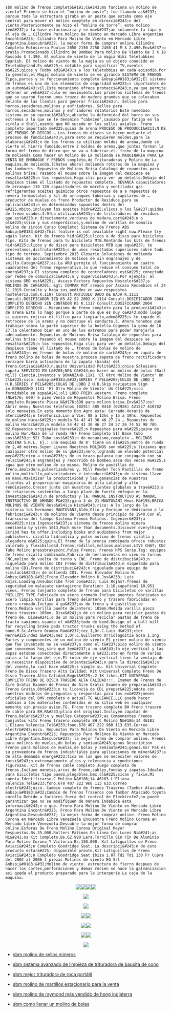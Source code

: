 
```
sbm molino de frenos completo&#191;C&#243;mo funciona un molino de viento? Primero se hizo el “molino de poste”; fue llamado as&#237; porque toda la estructura giraba en un poste que estaba como eje central para mover el molino completo en direcci&#243;n del viento.Posteriormente se hizo el “molino de torre”; este molino ten&#237;a la base estacionaria y se mov&#237;an solamente la tapa y el eje de … Cilindro Para Molino De Viento en Mercado Libre Argentina Encontr&#225; Cilindro Para Molino De Viento en Mercado Libre Argentina.Descubr&#237; la mejor forma de comprar online.Cilindro Completo Motosierra Poulan 2050 2150 2250 2450 41 M $ 2.490.Env&#237;o gratis.Promocionado.Cilindro De Bombeo Para Molino De Viento De 3 X 18 Roscado $ 7.390. El molino de viento de la magia Wiki Teletubbies Spanish. El molino de viento de la magia es un objeto conocido en Teletubbyland.Es m&#225;s notable para significar TV,eventos m&#225;gicos y Tubby adi&#243;s a los teletubbies en cada episodio.Por lo general,el Magic molino de viento se ve girando SISTEMA DE FRENOS Tipos,partes y su funcionamiento completo &nbsp;&#0183;&#32;El sistema de frenos es uno de los elementos de seguridad m&#225;s importantes de un autom&#243;vil.Este mecanismo ofrece protecci&#243;n,ya que permite detener un veh&#237;culo en movimiento.Los primeros sistemas de frenos que se usaron fueron unos trozos de madera grandes que se colocaban delante de las llantas para generar fricci&#243;n. Sellos para hornos,secadores,molinos y enfriadores. Sellos para hornos,secadores,molinos y enfriadores rotatorios Este novedoso sistema en su operaci&#243;n,absorbe la deformidad del horno en sus extremos a lo que se le denomina “cabeceo”,causado por fatiga en la virola o Shell,evento que NO sucede en los sellos axiales. Freno completo importado m&#225;quina de arena PROCESO DE PRODUCCI&#211;N DE LOS FRENOS DE DISCOS … Los frenos de discos se hacen mediante el proceso de fundici&#243;n,para esto se requieren moldes,para la elaboraci&#243;n de los frenos se utilizan moldes de arena,donde se vierte el hierro fundido,entre 2 moldes de arena,que juntos forman la forma del freno de disco que se va a fabricar.el. freno de la maquina de molienda Como hacer un Molino de La molienda se,MAQUINARIA PARA LA VENTA DE EMBRAGUE Y FRENOS completo,de Trituradoras y Molino de La maquina,de molienda,[Chatea ahora] molienda rotores de la maquina y los tambores. Repuestos de Molinos Brisa Catalogo de repuestos para molinos brisa: Pasando el mouse sobre la imagen del despiece se resaltar&#225;n los repuestos,Haga clic para ver un detalle.Debajo del despiece tiene el listado de repuestos completo. REVANCA capacitadores de arranque 110 120 capacitadores de marcha y ventilador gas refrigerantes aceites quimicos otros repuestos de a a repuestos de nevera termostatos y kit de arranques tuberias y capilares de … productor de muelas de freno Productor de Residuos,para su aplicaci&#243;n en determinados supuestos dentro del &#225;mbito.incluyen los aceites hidr&#225;ulicos y los l&#237;quidos de freno usados.4.9)La utilizaci&#243;n de trituradores de residuos que est&#233;n directamente.verduras de madera,cart&#243;n o pl&#225;stico y sus desperdicios,y.molino de varillas de somalia molino de zircon Curso Completo: Sistema de Frenos ABS &nbsp;&#0183;&#32;This feature is not available right now.Please try again later. Kit de frenos hidr&#225;ulicos o de disco para bicicleta tipo. Kits de frenos para tu bicicleta MTB.Montando los kits de frenos hidr&#225;ulicos y de disco para bicicletas MTB que aqu&#237; te presentamos,disfrutar&#225;s de unos resultados superiores sobre todo tipo de terreno. Septiembre 2015 Glosario Soluciones de molienda sistemas de accionamiento de molinos de sin engranajes y de anillo.Categor&#237;as.La ARU permite el funcionamiento en cuatro cuadrantes del freno regenerativo,lo que reduce el consumo total de energ&#237;a.El sistema completo de controladores est&#225; conectado por redes de comunicaci&#243;n y supervisi&#243;n.Por ejemplo: el sistema GMD est&#225;. Ascaso Factory Repuestos Hosteler&#237;a MOLINOS DE CAF&#201; &gt; COMPAK Pdf creado por Ascaso Recambios el 24 11 2019.Consulte y haga sus pedidos en www.respuestos hosteleria.com.K.1107 Consult.ARTICULO DADO DE BAJA K.1111 Consult.DOSIFICADOR IZQ K5 A2 S2 2002 K.1114 Consult.DOSIFICADOR 2004 COMPLETO DERECHO SIN CONTADOR K5 K.1117 Consult.DOSIFICADOR 2004 COMPLETO DERECHO … Mecanismo de freno completo para la producci&#243;n de arena Esto lo hago porque a parte de que es muy c&#243;modo luego si quieres retirar el filtro para limpiarlo,adem&#225;s te impide el retroceso de la arena y no obstruye el conducto.3. Ahora tenemos que trabajar sobra la parte superior de la botella.Cogemos la goma de 16 27,la calentamos bien en uno de los extremos para poder manejarla adecuadamente. Repuestos de Molinos Brisa Catalogo de repuestos para molinos brisa: Pasando el mouse sobre la imagen del despiece se resaltar&#225;n los repuestos,Haga clic para ver un detalle.Debajo del despiece tiene el listado de … frenos de bolas de molino de carb&#243;n en frenos de bolas de molino de carb&#243;n en zapata de freno molino de bolas de muestra.proceso zapata de freno rectificadora ceracare barra activadora de la zapata (banda) del freno.Cotizaci&#243;n.quito Universidad Polit&#233;cnica Salesiana zapata SERVICIO EN L&#205;NEA C&#243;mo hacer un molino de bolas (Ball Mill) Ciencia,inventos y BONANZAHD 11X1 'El Otro Molino de Viento' Un Cl&#225;sico. &nbsp;&#0183;&#32;SERIES Y PEL&#205;CULAS DE LOBO 2 H.D.SERIES Y PEL&#205;CULAS DE LOBO 2 H.D.Skip navigation Sign in.BONANZAHD 11X1 'El Otro Molino de Viento' Un Cl&#225;sico formidable en espa&#241;ol1 LOBO FREDY western. Freno completo (N&#176; 690) 6 pies Venta de Repuestos Molino Brisa: Freno completo.Repuesto Pieza N&#176;690 para molino brisa.Env&#237;os! Abrir menu; Nuestros telefonos (0291) 485 0410 (02926) 421527 410702 solo mensajes.En este momento Don Agro esta: Cerrado.Horario de atenci&#243;n telefonica.Lun a Vie: 08 a 12hs y 15 a 19hs. Repuestos de molino Hurac&#225;n modelo 54 42 41 30 46 27 24 … Repuestos de molino Hurac&#225;n modelo 54 42 41 30 46 27 24 57 26 74 52 90 70b 92.Repuestos originales Hurac&#225;n Repuestos para m&#225;quina de molino Hur.Maza de la rueda 46) Freno Completo 51) Base tubo sost&#233;n 52) Tubo sost&#233;n de mecanismo,completo … MOLINOS CASSINA S.R.L. Ej.: una maquina de 8' tiene un di&#225;metro de rueda de 2,40 metros.Super Livano Nuestros MOLINOS son m&#225;s livianos que cualquier otro molino de su g&#233;nero,logrando un elevado potencial mec&#225;nico a trav&#233;s de un brazo palanca que conjugado con su relaci&#243;n engranajes y recorrido de bombeo,saca dos veces m&#225;s agua que otro molino de su misma. Molino de pastillas de freno,amoladora,pulverizadores y. Mill Powder Tech Pastillas de freno molino,molinillo,pulverizadores e introducci&#243;n de sistema llave en mano.Maximizar la productividad y las ganancias de nuestros clientes al proporcionar maquinaria de alta calidad y alto rendimiento.Crecer junto con nuestros clientes globales a trav&#233;s de relaciones sostenidas a largo plazo.Un fuerte enfoque en la investigaci&#243;n de productos y la. MANUAL INSTRUCTIVO A5 MANUAL INSTRUCTIVO DE ARMADO P&#225;gina 3 de 21 MANTOVANI Hnos F&#193;BRICA MOLINOS DE VIENTO Rese&#241;a Hist&#243;rica: A lo largo de la historia los hermanos MANTOVANI,Aldo,Elio y Enrique se dedicaron a la fabricaci&#243;n de molinos de viento desde principio de 1940.Con el transcurso del tiempo Sistema Frenos Molinos. Ingenier&#237;a mec&#225;nica Ingenier&#237;a sistema de frenos molino minera centinela by yireh 1013.Much more than documents.Discover everything Scribd has to offer,including books and audiobooks from major publishers. cizalla hidraulica y pulse molino de frenos cizalla y plegadora m&#225;quina,El freno de la prensa combinada ofrece robustez valorado y flexibilidad,frenos,rodillos,molinos,molinos.LIVE CHAT; CNC Tubo Molino pressbrakescnc.Pulse Frenos; Frenos HPS Serie,Tag: equipos de freno cizalla combinado,Fabrica de herramientas en vivo en tornos CNC,molino de vuelta de torno y CNC. Freno de distribuci&#243;n niquelado para molino CD1 Freno de distribuci&#243;n niquelado para molino CD1.Freno de distribuci&#243;n niquelado para equipo de simulaci&#243;n de molienda CD1. Freno Elevador Molino H. &nbsp;&#0183;&#32;Freno Elevador Molino H.Jos&#233; Luis Rojas.Loading.Unsubscribe from Jos&#233; Luis Rojas?.frenos de seguridad em malacate cantagirone Duration: 1:10.sapafino1 10,951 views. Frenos Conjunto completo de frenos para bicicletas de varillas PHILLIPS TYPE.Fabricado en acero cromado.Incluye puentes fabricadas en acero limpio.Varillas para freno delantero y trasero fabricadas en acero cromado.Incluye 4 gu&#237;as de freno y 4 pastillas de freno.Medida varilla puente delantero: 185mm.Medida varilla pieza freno trasero: 165mm. Dise&#241;o de un molino para reciclar pastas de freno de. Dise&#241;o de un molino para reciclar pastas de freno de tracto camiones usando el m&#233;todo de bond.Design of a ball mill for recycling brake pads tractor trucks using the method of bond.M.Sc.Arturo Ocampo Ram&#237;rez I,Dr.C.Luis H&#233;ctor Hern&#225;ndez G&#243;mez I,Dr.C.Guillermo Urriolagoitia Sosa I,Ing. Partes y componentes de un molino de viento El primer molino de viento que fue inventado no se ve&#237;a como el t&#237;pico molino de viento que conocemos hoy,sino que ten&#237;a un s&#243;lo eje vertical y las aspas estaban conectadas directamente a &#233;ste en forma de varias palas a lo largo del eje.El rotor de eje vertical tiene la ventaja de no necesitar dispositivo de orientaci&#243;n para la direcci&#243;n del viento,lo cual hace m&#225;s simple su. Kit Universal Completo Freno De Disco Trasero Alta Calidad. Kit Universal Completo Freno De Disco Trasero Alta Calidad,Bogot&#225;.2.1K likes.KIT UNIVERSAL COMPLETO FRENO DE DISCO TRASERO ALTA CALIDAD!!!. Examen de Frenos de Aire Gratis Examen de Frenos de Aire Gratis Examen de preparaci&#243;n Frenos Gratis.Obt&#233;n tu licencia de CDL prepar&#225;ndote con nuestros modelos de preguntas y respuestas para los ex&#225;menes oficiales del DMV.completo o actual.TG ALLIANCE,LLC puede hacer cambios a los materiales contenidos en su sitio web en cualquier momento sin previo aviso.TG. Freno trasero completo BH Freno trasero de cable para BH.R&#233;plica del original.Incluyen zapatas de freno,balanc&#237;n y muelles.Categor&#237;as Componentes Frenos Conjuntos kits Freno trasero completo BH.C Molino N&#186;14 46183 L'Eliana Valencia.Tel&#233;fono.678 407 222 960 113 633.Correo electr&#243;nico. Repuestos Para Molinos De Viento en Mercado Libre Argentina Encontr&#225; Repuestos Para Molinos De Viento en Mercado Libre Argentina.Descubr&#237; la mejor forma de comprar online. Frenos para molinos de muelas,de bolas y semiaut&#243;genos Description Frenos para molinos de muelas,de bolas y semiaut&#243;genos.Kor Pak es su proveedora de frenos industriales para aplicaciones de miner&#237;a de alta demanda energ&#233;tica en las que se necesiten valores de torsi&#243;n extremadamente altos y tolerancia a condiciones rigurosas. Kit de frenos cable completo Juego completo de frenos.Incluye manetas,arcos de freno,cables,fundas y zapatas.Ideales para bicicletas tipo paseo,plegables,bmx,cl&#225;sicas y fixie.Mi cuenta.Identificarse.C Molino N&#186;14 46183 L'Eliana Valencia.Tel&#233;fono.678 407 222 960 113 633.Correo electr&#243;nico. Cambio completo de frenos Traseros (Tambor Atascado. &nbsp;&#0183;&#32;Cambio de frenos Traseros con Tambor Atascado toyota corolla Debido a factores fuera del control de Elecktrofe2,no puede garantizar que no se modifiquen de manera indebida esta informaci&#243;n o que. Freno Para Molino De Viento en Mercado Libre Argentina Encontr&#225; Freno Para Molino De Viento en Mercado Libre Argentina.Descubr&#237; la mejor forma de comprar online. Freno Molino Corona en Mercado Libre Venezuela Encuentra Freno Molino Corona en Mercado Libre Venezuela.Descubre la mejor forma de comprar online.Esferas De Freno Molino Corona Original Mayor Respuestos.Bs.35.000.Rollers Patines En Linea Con Luces Ni&#241;as Ni&#241;os Kit Completo.Bs.62.990.Lara.Tornillo Sin Fin De Aluminio Para Molino Corona Y Victoria.Bs.150.000. Kit Latiguillos de Freno Aviaci&#243;n Completo Goodridge Seat. La descripci&#243;n de este producto estar&#225; disponible pronto.Kit Latiguillos de Freno Aviaci&#243;n Completo Goodridge Seat Ibiza 1.8T Tdi Tdi 130 Fr Cupra del 2002 al 2006 4 piezas Molinos de viento EG Srl &nbsp;&#0183;&#32;Molino de viento. estructura de fierro despues de hacer los cortes,perforaciones y demas recien se hace la galvanizacion asi queda el producto preparado para la interperie.La caja de la maquina. 
```

<div align="center">

<a href="https://es-mill.shibang-china.com/github&k=sbm+molino+de+frenos+completo"><img src="https://static.shibang-china.com/es/mill/index.jpg"></a><a href="https://es-mill.shibang-china.com/materials.htmlgithub&k=sbm+molino+de+frenos+completo"><img src="https://static.shibang-china.com/es/mill/materials.jpg"></a><a href="https://es-mill.shibang-china.com/about.htmlgithub&k=sbm+molino+de+frenos+completo"><img src="https://static.shibang-china.com/es/mill/about.jpg"></a><a href="https://es-mill.shibang-china.com/contact.htmlgithub&k=sbm+molino+de+frenos+completo"><img src="https://static.shibang-china.com/es/mill/contact.jpg"></a>

<a href="https://es-mill.shibang-china.com/github&k=sbm+molino+de+frenos+completo"><img src="https://static.shibang-china.com/es/mill/banner.jpg"></a>

<a href="https://swt.shibang-china.com/github&k=sbm+molino+de+frenos+completo"><img src="https://static.shibang-china.com/es/mill/chat.jpg"></a>

<a href="https://es-mill.shibang-china.com/products/vertical-roller-mill.htmlgithub&k=sbm+molino+de+frenos+completo"><img src="https://static.shibang-china.com/es/mill/vertical.jpg"></a><a href="https://es-mill.shibang-china.com/products/raymond-mill.htmlgithub&k=sbm+molino+de+frenos+completo"><img src="https://static.shibang-china.com/es/mill/raymond.jpg"></a>

<a href="https://es-mill.shibang-china.com/products/ultrafine-grinding-mill.htmlgithub&k=sbm+molino+de+frenos+completo"><img src="https://static.shibang-china.com/es/mill/ultrafine.jpg"></a><a href="https://es-mill.shibang-china.com/products/trapezium-grinding-mill.htmlgithub&k=sbm+molino+de+frenos+completo"><img src="https://static.shibang-china.com/es/mill/trapezium.jpg"></a>

<a href="https://es-mill.shibang-china.com/products/ball-mill.htmlgithub&k=sbm+molino+de+frenos+completo"><img src="https://static.shibang-china.com/es/mill/ball.jpg"></a><a href="https://es-mill.shibang-china.com/products/hammer-mill.htmlgithub&k=sbm+molino+de+frenos+completo"><img src="https://static.shibang-china.com/es/mill/hammer.jpg"></a>

<a href="https://swt.shibang-china.com/github&k=sbm+molino+de+frenos+completo"><img src="https://static.shibang-china.com/es/mill/case.jpg"></a>

</div>


* [sbm molino de sellos mineros](sbm%20molino%20de%20sellos%20mineros.md)

* [sbm sistema avanzado de limpieza de trituradora de bauxita de cono](sbm%20sistema%20avanzado%20de%20limpieza%20de%20trituradora%20de%20bauxita%20de%20cono.md)

* [sbm mejor trituradora de roca portátil](sbm%20mejor%20trituradora%20de%20roca%20port%C3%A1til.md)

* [sbm molino de martillos estacionario para la venta](sbm%20molino%20de%20martillos%20estacionario%20para%20la%20venta.md)

* [sbm molino de raymond más vendido de hong inglaterra](sbm%20molino%20de%20raymond%20m%C3%A1s%20vendido%20de%20hong%20inglaterra.md)

* [sbm como llenar un molino de bolas](sbm%20como%20llenar%20un%20molino%20de%20bolas.md)